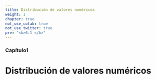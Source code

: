 ```yaml
---
title: Distribución de valores numéricos
weight: 1
chapter: true
not_use_colab: true
not_use_twitter: true
pre: "<b>6.1 </b>"
---
```



### Capítulo1

# Distribución de valores numéricos
